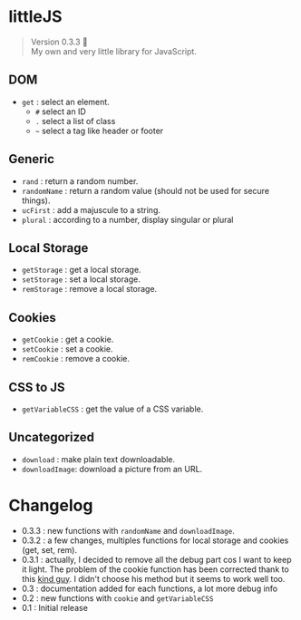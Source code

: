 # littleJS

> Version 0.3.3 :memo:  
> My own and very little library for JavaScript.

## DOM
- `get` : select an element.
  - `#` select an ID
  - `.` select a list of class
  - `~` select a tag like header or footer

## Generic
- `rand` : return a random number.
- `randomName` : return a random value (should not be used for secure things).
- `ucFirst` : add a majuscule to a string.
- `plural` : according to a number, display singular or plural

## Local Storage
- `getStorage` : get a local storage.
- `setStorage` : set a local storage.
- `remStorage` : remove a local storage.

## Cookies
- `getCookie` : get a cookie.
- `setCookie` : set a cookie.
- `remCookie` : remove a cookie.

## CSS to JS
- `getVariableCSS` : get the value of a CSS variable.

## Uncategorized
- `download` : make plain text downloadable.
- `downloadImage`: download a picture from an URL.
 
 # Changelog
 
 - 0.3.3 : new functions with `randomName` and `downloadImage`.
 - 0.3.2 :  a few changes, multiples functions for local storage and cookies (get, set, rem).
 - 0.3.1 : actually, I decided to remove all the debug part cos I want to keep it light. The problem of the cookie function has been corrected thank to this [kind guy](https://github.com/NamedRoger). I didn't choose his method but it seems to work well too.
 - 0.3 : documentation added for each functions, a lot more debug info
 - 0.2 : new functions with `cookie` and `getVariableCSS` 
 - 0.1 : Initial release
